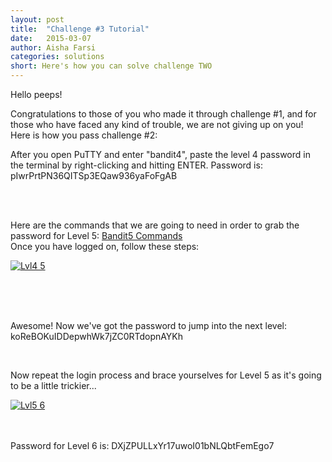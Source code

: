 ```yaml
---
layout: post
title:  "Challenge #3 Tutorial"
date:   2015-03-07 
author: Aisha Farsi
categories: solutions
short: Here's how you can solve challenge TWO
---
```


Hello peeps!

Congratulations to those of you who made it through challenge #1, and for those who have faced any kind of trouble, we are not giving up on you! 
Here is how you pass challenge #2:

After you open PuTTY and enter "bandit4", paste the level 4 password in the terminal by right-clicking and hitting ENTER.
Password is: pIwrPrtPN36QITSp3EQaw936yaFoFgAB

<BR>
<BR>


Here are the commands that we are going to need in order to grab the password for Level 5: [Bandit5 Commands](http://overthewire.org/wargames/bandit/bandit5.html)
<BR>
Once you have logged on, follow these steps:


<a href='http://postimg.org/image/manp7t53h/full/' target='_blank'><img src='http://s6.postimg.org/xa8wjevip/Lvl4_5.jpg' border='0' alt="Lvl4 5" /></a><br /><a target='_blank' href='http://postimage.org/'></a><br /><br />


<BR>

Awesome! Now we've got the password to jump into the next level: koReBOKuIDDepwhWk7jZC0RTdopnAYKh

<BR>

Now repeat the login process and brace yourselves for Level 5 as it's going to be a little trickier...
<BR>

<a href='http://postimg.org/image/kf1f3k9ot/full/' target='_blank'><img src='http://s6.postimg.org/ri9aj6f4h/Lvl5_6.jpg' border='0' alt="Lvl5 6" /></a><br /><a target='_blank' href='http://postimage.org/app.php'></a><br /><br />

Password for Level 6 is: DXjZPULLxYr17uwoI01bNLQbtFemEgo7
